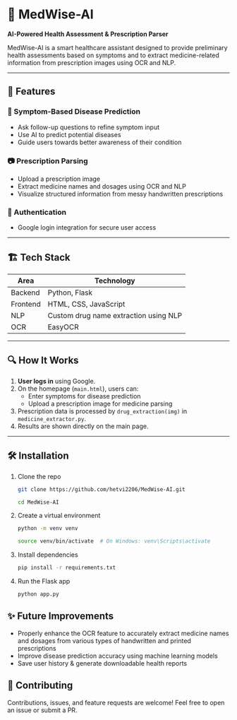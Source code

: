 # 💊 MedWise-AI

**AI-Powered Health Assessment & Prescription Parser**

MedWise-AI is a smart healthcare assistant designed to provide preliminary health assessments based on symptoms and to extract medicine-related information from prescription images using OCR and NLP.

---

## 🚀 Features

### 🧠 Symptom-Based Disease Prediction
- Ask follow-up questions to refine symptom input
- Use AI to predict potential diseases
- Guide users towards better awareness of their condition

### 📷 Prescription Parsing
- Upload a prescription image
- Extract medicine names and dosages using OCR and NLP
- Visualize structured information from messy handwritten prescriptions

### 🔐 Authentication
- Google login integration for secure user access

---

## 🏗️ Tech Stack

| Area      | Technology                                   |
|-----------|----------------------------------------------|
| Backend   | Python, Flask                               |
| Frontend  | HTML, CSS, JavaScript                       |
| NLP       | Custom drug name extraction using NLP       |
| OCR       | EasyOCR                                      |


---

## 🔍 How It Works

1. **User logs in** using Google.
2. On the homepage (`main.html`), users can:
   - Enter symptoms for disease prediction
   - Upload a prescription image for medicine parsing
3. Prescription data is processed by `drug_extraction(img)` in `medicine_extractor.py`.
4. Results are shown directly on the main page.

---

## 🛠️ Installation

1. Clone the repo 

    ```bash
    git clone https://github.com/hetvi2206/MedWise-AI.git
    ```
    ```bash
    cd MedWise-AI
    ```

2. Create a virtual environment
    ```bash
    python -m venv venv
    ```
    ```bash
    source venv/bin/activate  # On Windows: venv\Scripts\activate
    ```

3. Install dependencies
    ```bash
    pip install -r requirements.txt
    ```

4. Run the Flask app
    ```bash
    python app.py
    ```

## ✨ Future Improvements

- Properly enhance the OCR feature to accurately extract medicine names and dosages from various types of handwritten and printed prescriptions
- Improve disease prediction accuracy using machine learning models
- Save user history & generate downloadable health reports


## 🙌 Contributing

Contributions, issues, and feature requests are welcome!
Feel free to open an issue or submit a PR.


 
